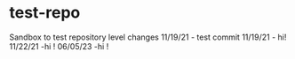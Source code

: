 # test-repo
Sandbox to test repository level changes
11/19/21 - test commit
11/19/21 - hi!
11/22/21 -hi !
06/05/23 -hi !
